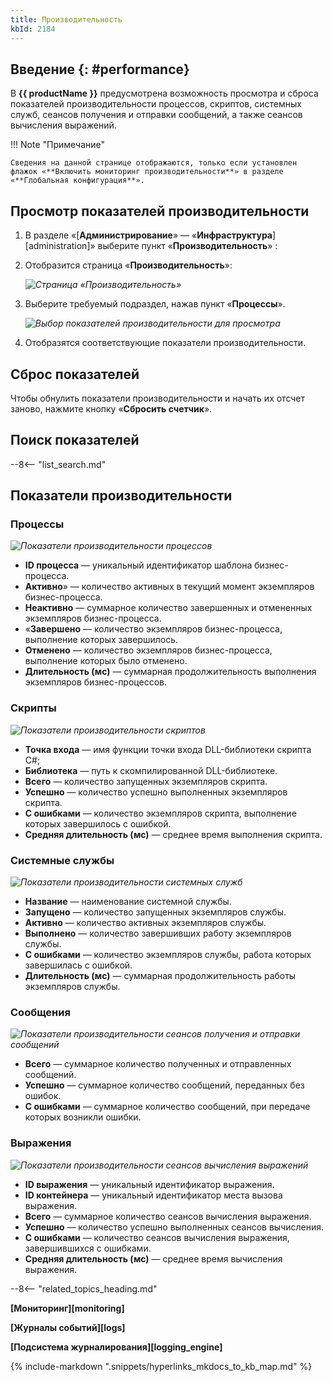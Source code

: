 ```yaml
---
title: Производительность
kbId: 2184
---
```


## Введение {: #performance}

В **{{ productName }}** предусмотрена возможность просмотра и сброса показателей производительности процессов, скриптов, системных служб, сеансов получения и отправки сообщений, а также сеансов вычисления выражений.

!!! Note "Примечание"

    Сведения на данной странице отображаются, только если установлен флажок «**Включить мониторинг производительности**» в разделе «**Глобальная конфигурация**».

## Просмотр показателей производительности

1. В разделе «[**Администрирование**» — «**Инфраструктура**][administration]» выберите пункт «**Производительность**» <i class=" fal  fa-tachometer ">‌</i>:
2. Отобразится страница «**Производительность**»:

    _![Страница «Производительность»](performance_page.png)_

3. Выберите требуемый подраздел, нажав пункт «**Процессы**».

    _![Выбор показателей производительности для просмотра](performance_view_selection.png)_

4. Отобразятся соответствующие показатели производительности.

## Сброс показателей

Чтобы обнулить показатели производительности и начать их отсчет заново, нажмите кнопку «**Сбросить счетчик**».

## Поиск показателей

--8<-- "list_search.md"

## Показатели производительности

### Процессы

_![Показатели производительности процессов](performance_page.png)_

- **ID процесса** — уникальный идентификатор шаблона бизнес-процесса.
- **Активно**» — количество активных в текущий момент экземпляров бизнес-процесса.
- **Неактивно** — суммарное количество завершенных и отмененных экземпляров бизнес-процесса.
- «**Завершено** — количество экземпляров бизнес-процесса, выполнение которых завершилось.
- **Отменено** — количество экземпляров бизнес-процесса, выполнение которых было отменено.
- **Длительность (мс)** — суммарная продолжительность выполнения экземпляров бизнес-процессов.

### Скрипты

_![Показатели производительности скриптов](performance_scripts.png)_

- **Точка входа** — имя функции точки входа DLL-библиотеки скрипта C#;
- **Библиотека** — путь к скомпилированной DLL-библиотеке.
- **Всего** — количество запущенных экземпляров скрипта.
- **Успешно** — количество успешно выполненных экземпляров скрипта.
- **С ошибками** — количество экземпляров скрипта, выполнение которых завершилось с ошибкой.
- **Средняя длительность (мс)** — среднее время выполнения скрипта.

### Системные службы

_![Показатели производительности системных служб](performance_system_services.png)_

- **Название** — наименование системной службы.
- **Запущено** — количество запущенных экземпляров службы.
- **Активно** — количество активных экземпляров службы.
- **Выполнено** — количество завершивших работу экземпляров службы.
- **С ошибками** — количество экземпляров службы, работа которых завершилась с ошибкой.
- **Длительность (мс)** — суммарная продолжительность работы экземпляров службы.

### Сообщения

_![Показатели производительности сеансов получения и отправки сообщений](performance_messages.png)_

- **Всего** — суммарное количество полученных и отправленных сообщений.
- **Успешно** — суммарное количество сообщений, переданных без ошибок.
- **С ошибками** — суммарное количество сообщений, при передаче которых возникли ошибки.

### Выражения

_![Показатели производительности сеансов вычисления выражений](performance_expressions.png)_

- **ID выражения** — уникальный идентификатор выражения.
- **ID контейнера** — уникальный идентификатор места вызова выражения.
- **Всего** — суммарное количество сеансов вычисления выражения.
- **Успешно** — количество успешно выполненных сеансов вычисления.
- **С ошибками** — количество сеансов вычисления выражения, завершившихся с ошибками.
- **Средняя длительность (мс)** — среднее время вычисления выражения.

--8<-- "related_topics_heading.md"

**[Мониторинг][monitoring]**

**[Журналы событий][logs]**

**[Подсистема журналирования][logging_engine]**

{% include-markdown ".snippets/hyperlinks_mkdocs_to_kb_map.md" %}